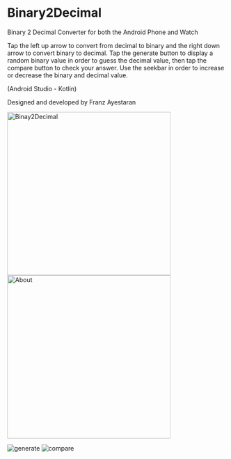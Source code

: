 # Binary2Decimal
 Binary 2 Decimal Converter for both the Android Phone and Watch
 
Tap the left up arrow to convert from decimal to binary and the right down arrow to convert binary to decimal. Tap the generate button to display a random binary value in order to guess the decimal value, then tap the compare button to check your answer. Use the seekbar in order to increase or decrease the binary and decimal value.
 
 (Android Studio - Kotlin)

 Designed and developed by Franz Ayestaran
 
<img width="375" alt="Binay2Decimal" src="https://user-images.githubusercontent.com/1928315/228054981-ef0c7fdd-4bd1-4dc0-b8ba-1ee594c61bd6.png">
<img width="375" alt="About" src="https://user-images.githubusercontent.com/1928315/228060634-111df2d7-6d73-4da9-aeb3-5a6c6c366143.png">

![generate](https://github.com/Code-Munkeys/Binary2Decimal/assets/1928315/abfba396-ca13-4035-a94a-c136b1f3b442)
![compare](https://github.com/Code-Munkeys/Binary2Decimal/assets/1928315/464ce110-458c-4d63-9d10-01d05cbde76d)

